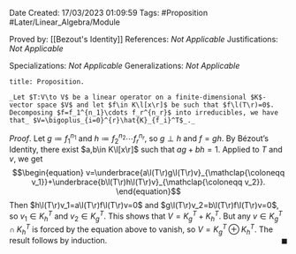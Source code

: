 <div class="topSpace"></div>

Date Created: 17/03/2023 01:09:59
Tags: #Proposition #Later/Linear_Algebra/Module

Proved by: [[Bezout's Identity]]
References: _Not Applicable_
Justifications: _Not Applicable_

Specializations: _Not Applicable_
Generalizations: _Not Applicable_

``` ad-Proposition
title: Proposition.

_Let $T:V\to V$ be a linear operator on a finite-dimensional $K$-vector space $V$ and let $f\in K\l[x\r]$ be such that $f\l(T\r)=0$. Decomposing $f=f_1^{n_1}\cdots f_r^{n_r}$ into irreducibles, we have that_ $V=\bigoplus_{i=0}^{r}\hat{K}_{f_i}^T$_._

```

_Proof_. Let $g\coloneqq f_1^{n_1}$ and $h\coloneqq f_2^{n_2}\cdots f_r^{n_r}$, so $g\perp h$ and $f=gh$. By Bézout$\textrm{'}$s Identity, there exist $a,b\in K\l[x\r]$ such that $ag+bh=1$. Applied to $T$ and $v$, we get
$$\begin{equation}
    v=\underbrace{a\l(T\r)g\l(T\r)v}_{\mathclap{\coloneqq v_1}}+\underbrace{b\l(T\r)h\l(T\r)v}_{\mathclap{\coloneqq v_2}}.
\end{equation}$$
Then $h\l(T\r)v_1=a\l(T\r)f\l(T\r)v=0$ and $g\l(T\r)v_2=b\l(T\r)f\l(T\r)v=0$, so $v_1\in K_h^T$ and $v_2\in K_g^T$. This shows that $V=K_g^T+K_h^T$. But any $v\in K_g^T\cap K_h^T$ is forced by the equation above to vanish, so $V=K_g^T\oplus K_h^T$. The result follows by induction.<span style="float:right;">$\blacksquare$</span>

